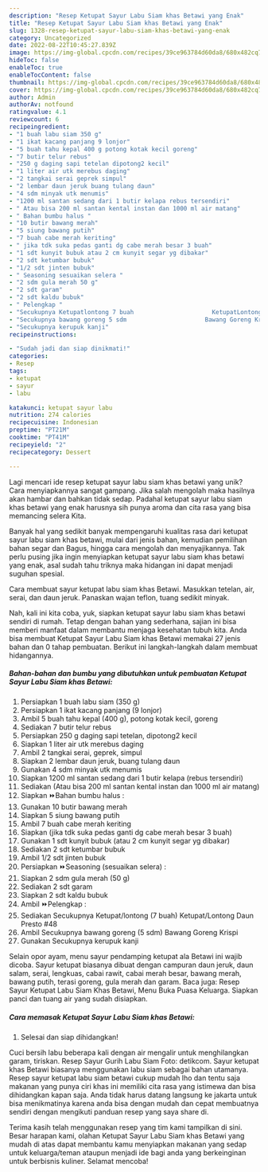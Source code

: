 ```yaml
---
description: "Resep Ketupat Sayur Labu Siam khas Betawi yang Enak"
title: "Resep Ketupat Sayur Labu Siam khas Betawi yang Enak"
slug: 1328-resep-ketupat-sayur-labu-siam-khas-betawi-yang-enak
category: Uncategorized
date: 2022-08-22T10:45:27.839Z
image: https://img-global.cpcdn.com/recipes/39ce963784d60da8/680x482cq70/ketupat-sayur-labu-siam-khas-betawi-foto-resep-utama.jpg
hideToc: false
enableToc: true
enableTocContent: false
thumbnail: https://img-global.cpcdn.com/recipes/39ce963784d60da8/680x482cq70/ketupat-sayur-labu-siam-khas-betawi-foto-resep-utama.jpg
cover: https://img-global.cpcdn.com/recipes/39ce963784d60da8/680x482cq70/ketupat-sayur-labu-siam-khas-betawi-foto-resep-utama.jpg
author: Admin
authorAv: notfound
ratingvalue: 4.1
reviewcount: 6
recipeingredient:
- "1 buah labu siam 350 g"
- "1 ikat kacang panjang 9 lonjor"
- "5 buah tahu kepal 400 g potong kotak kecil goreng"
- "7 butir telur rebus"
- "250 g daging sapi tetelan dipotong2 kecil"
- "1 liter air utk merebus daging"
- "2 tangkai serai geprek simpul"
- "2 lembar daun jeruk buang tulang daun"
- "4 sdm minyak utk menumis"
- "1200 ml santan sedang dari 1 butir kelapa rebus tersendiri"
- " Atau bisa 200 ml santan kental instan dan 1000 ml air matang"
- " Bahan bumbu halus "
- "10 butir bawang merah"
- "5 siung bawang putih"
- "7 buah cabe merah keriting"
- " jika tdk suka pedas ganti dg cabe merah besar 3 buah"
- "1 sdt kunyit bubuk atau 2 cm kunyit segar yg dibakar"
- "2 sdt ketumbar bubuk"
- "1/2 sdt jinten bubuk"
- " Seasoning sesuaikan selera "
- "2 sdm gula merah 50 g"
- "2 sdt garam"
- "2 sdt kaldu bubuk"
- " Pelengkap "
- "Secukupnya Ketupatlontong 7 buah                      KetupatLontong Daun Presto 48"
- "Secukupnya bawang goreng 5 sdm                      Bawang Goreng Krispi"
- "Secukupnya kerupuk kanji"
recipeinstructions:

- "Sudah jadi dan siap dinikmati!"
categories:
- Resep
tags:
- ketupat
- sayur
- labu

katakunci: ketupat sayur labu 
nutrition: 274 calories
recipecuisine: Indonesian
preptime: "PT21M"
cooktime: "PT41M"
recipeyield: "2"
recipecategory: Dessert

---
```





Lagi mencari ide resep ketupat sayur labu siam khas betawi yang unik? Cara menyiapkannya sangat gampang. Jika salah mengolah maka hasilnya akan hambar dan bahkan tidak sedap. Padahal ketupat sayur labu siam khas betawi yang enak harusnya sih punya aroma dan cita rasa yang bisa memancing selera Kita.





Banyak hal yang sedikit banyak mempengaruhi kualitas rasa dari ketupat sayur labu siam khas betawi, mulai dari jenis bahan, kemudian pemilihan bahan segar dan Bagus, hingga cara mengolah dan menyajikannya. Tak perlu pusing jika ingin menyiapkan ketupat sayur labu siam khas betawi yang enak,      asal sudah tahu triknya maka hidangan ini dapat menjadi suguhan spesial.














Cara membuat sayur ketupat labu siam khas Betawi. Masukkan tetelan, air, serai, dan daun jeruk. Panaskan wajan teflon, tuang sedikit minyak.






Nah, kali ini kita coba, yuk, siapkan ketupat sayur labu siam khas betawi sendiri di rumah. Tetap dengan bahan yang sederhana, sajian ini bisa memberi manfaat dalam membantu menjaga kesehatan tubuh kita. Anda bisa membuat Ketupat Sayur Labu Siam khas Betawi memakai 27 jenis bahan dan 0 tahap pembuatan. Berikut ini langkah-langkah dalam membuat hidangannya.

<!--inarticleads1-->

##### Bahan-bahan dan bumbu yang dibutuhkan untuk pembuatan Ketupat Sayur Labu Siam khas Betawi:

1. Persiapkan 1 buah labu siam (350 g)
1. Persiapkan 1 ikat kacang panjang (9 lonjor)
1. Ambil 5 buah tahu kepal (400 g), potong kotak kecil, goreng
1. Sediakan 7 butir telur rebus
1. Persiapkan 250 g daging sapi tetelan, dipotong2 kecil
1. Siapkan 1 liter air utk merebus daging
1. Ambil 2 tangkai serai, geprek, simpul
1. Siapkan 2 lembar daun jeruk, buang tulang daun
1. Gunakan 4 sdm minyak utk menumis
1. Siapkan 1200 ml santan sedang dari 1 butir kelapa (rebus tersendiri)
1. Sediakan  (Atau bisa 200 ml santan kental instan dan 1000 ml air matang)
1. Siapkan  ⏩Bahan bumbu halus :
1. Gunakan 10 butir bawang merah
1. Siapkan 5 siung bawang putih
1. Ambil 7 buah cabe merah keriting
1. Siapkan  (jika tdk suka pedas ganti dg cabe merah besar 3 buah)
1. Gunakan 1 sdt kunyit bubuk (atau 2 cm kunyit segar yg dibakar)
1. Sediakan 2 sdt ketumbar bubuk
1. Ambil 1/2 sdt jinten bubuk
1. Persiapkan  ⏩Seasoning (sesuaikan selera) :
1. Siapkan 2 sdm gula merah (50 g)
1. Sediakan 2 sdt garam
1. Siapkan 2 sdt kaldu bubuk
1. Ambil  ⏩Pelengkap :
1. Sediakan Secukupnya Ketupat/lontong (7 buah)                      Ketupat/Lontong Daun Presto #48
1. Ambil Secukupnya bawang goreng (5 sdm)                      Bawang Goreng Krispi
1. Gunakan Secukupnya kerupuk kanji


Selain opor ayam, menu sayur pendamping ketupat ala Betawi ini wajib dicoba. Sayur ketupat biasanya dibuat dengan campuran daun jeruk, daun salam, serai, lengkuas, cabai rawit, cabai merah besar, bawang merah, bawang putih, terasi goreng, gula merah dan garam. Baca juga: Resep Sayur Ketupat Labu Siam Khas Betawi, Menu Buka Puasa Keluarga. Siapkan panci dan tuang air yang sudah disiapkan. 

<!--inarticleads2-->

##### Cara memasak Ketupat Sayur Labu Siam khas Betawi:


1. Selesai dan siap dihidangkan!

Cuci bersih labu beberapa kali dengan air mengalir untuk menghilangkan garam, tiriskan. Resep Sayur Gurih Labu Siam Foto: detikcom. Sayur ketupat khas Betawi biasanya menggunakan labu siam sebagai bahan utamanya. Resep sayur ketupat labu siam betawi cukup mudah lho dan tentu saja makanan yang punya ciri khas ini memiliki cita rasa yang istimewa dan bisa dihidangkan kapan saja. Anda tidak harus datang langsung ke jakarta untuk bisa menikmatinya karena anda bisa dengan mudah dan cepat membuatnya sendiri dengan mengikuti panduan resep yang saya share di. 

Terima kasih telah menggunakan resep yang tim kami tampilkan di sini. Besar harapan kami, olahan Ketupat Sayur Labu Siam khas Betawi yang mudah di atas dapat membantu kamu menyiapkan makanan yang sedap untuk keluarga/teman ataupun menjadi ide bagi anda yang berkeinginan untuk berbisnis kuliner. Selamat mencoba!
